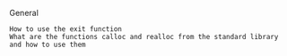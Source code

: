 General

    How to use the exit function
    What are the functions calloc and realloc from the standard library and how to use them



